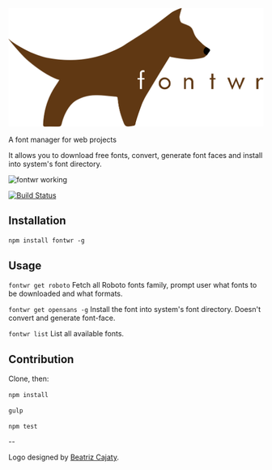 ![Logo](logo.png)

A font manager for web projects

It allows you to download free fonts, convert, generate font faces and install into system's font directory.

![fontwr working](http://i.giphy.com/3o7WTw3jdEOXYUIsBW.gif)

[![Build Status](https://travis-ci.org/raphaklaus/fontwr.png)](https://travis-ci.org/raphaklaus/fontwr)

## Installation
`npm install fontwr -g`

## Usage
`fontwr get roboto`
Fetch all Roboto fonts family, prompt user what fonts to be downloaded and what formats.

`fontwr get opensans -g`
Install the font into system's font directory. Doesn't convert and generate font-face. 

`fontwr list`
List all available fonts.

## Contribution
Clone, then:

`npm install`

`gulp`

`npm test`

--

Logo designed by [Beatriz Cajaty](http://be.net/Cajaty).
